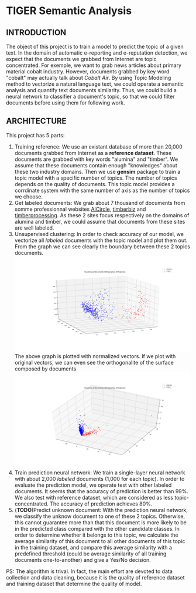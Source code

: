 # TIGER Semantic Analysis

## INTRODUCTION
The object of this project is to train a model to predict the topic of a given text. In the domain of automatic e-reporting and e-reputation detection, we expect that the documents we grabbed from Internet are topic concentrated. For exemple, we want to grab news articles about primary material cobalt industry. However, documents grabbed by key word "cobalt" may actually talk about *Cobalt Air*.
By using Topic Modeling method to vectorize a natural language text, we could operate a semantic analysis and quantify text documents similarity. Thus, we could build a neural network to classifier a document's topic, so that we could filter documents before using them for following work.


## ARCHITECTURE
This project has 5 parts:
1. Training reference: We use an existant database of more than 20,000 documents grabbed from Internet as a **reference dataset**. These documents are grabbed with key words "alumina" and "timber". We assume that these documents contain enough "knowledges" about these two industry domains. Then we use **gensim** package to train a topic model with a specific number of topics. The number of topics depends on the quality of documents. This topic model provides a corrdinate system with the same number of axis as the number of topics we choose.
2. Get labeled documents: We grab about 7 thousand of documents from somme professionnal websites [AlCircle](http://www.alcircle.com/), [timberbiz](https://www.timberbiz.com.au/) and [timberprocessing](http://www.timberprocessing.com). As these 2 sites focus respectively on the domains of alumina and timber, we could assume that documents from these sites are well labeled.
3. Unsupervised clustering: In order to check accuracy of our model, we vectorize all *labeled* documents with the topic model and plot them out. From the graph we can see clearly the boundary between these 2 topics documents.
![Alt](/src/graph/20features_labelset_norm_3d.png)
The above graph is plotted with normalized vectors. If we plot with original vectors, we can even see the orthogonalite of the surface composed by documents
![Alt](/src/graph/20features_labelset_3d.png)
4. Train prediction neural network: We train a single-layer neural network with about 2,000 *labeled* documents (1,000 for each topic). In order to evaluate the prediction model, we operate test with other labeled documents. It seems that the accuracy of prediction is better than 99%. We also test with reference dataset, which are considered as less topic-concentrated. The accuracy of prediction achieves 80%.
5. (**TODO**)Predict unknown document: With the prediction neural network, we classify the unknow document to one of these 2 topics. Otherwise, this cannot guarantee more than that this document is more likely to be in the predicted class compared with the other candidate classes. In order to determine whether it belongs to this topic, we calculate the average similarity of this document to all other documents of this topic in the training dataset, and compare this average similarity with a predefined threshold (could be average similarity of all training documents one-to-another) and give a Yes/No decision.

PS: The algorithm is trival. In fact, the main effort are devoted to data collection and data cleaning, because it is the quality of reference dataset and training dataset that determine the quality of model.